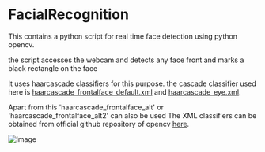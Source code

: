 # FacialRecognition

This contains a python script for real time face detection using python opencv.

the script accesses the webcam and detects any face front and marks a black rectangle on the face

It uses haarcascade classifiers for this purpose. the cascade classifier used here is [haarcascade_frontalface_default.xml](https://github.com/wackytank/Face-Detection/blob/master/haarcascade_frontalface_default.xml) and [haarcascade_eye.xml](https://github.com/wackytank/Face-Detection/blob/master/haarcascade_eye.xml).


Apart from this 'haarcascade_frontalface_alt' or 'haarcascade_frontalface_alt2' can also be used
The XML classifiers can be obtained from official github repository of opencv [here](https://github.com/opencv/opencv/tree/master/data/haarcascades).

![Image](https://github.com/wackytank/Face-Detection/blob/master/Screenshot%20from%202018-03-12%2003-45-22.png?raw=true "Face Recogniton")
